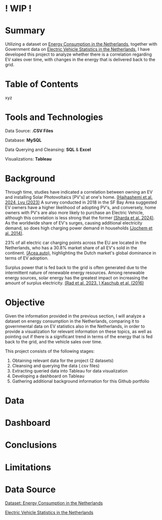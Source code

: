 # ! WIP !

# Summary

Utilizing a dataset on [Energy Consumption in the Netherlands](https://www.kaggle.com/datasets/lucabasa/dutch-energy/data), together with Government data on [Electric Vehicle Statistics in the Netherlands](https://www.rvo.nl/sites/default/files/2022-07/Statistics-electric-vehicles-and-charging-in-the-%20Netherlands-up-to-and-including-June-2022.pdf), I have developed this project to analyze whether there is a correlation regarding EV sales over time, with changes in the energy that is delivered back to the grid.

# Table of Contents

xyz

# Tools and Technologies

Data Source: **.CSV Files**

Database: **MySQL**

Data Querying and Cleansing: **SQL** & **Excel**

Visualizations: **Tableau**

# Background

Through time, studies have indicated a correlation between owning an EV and installing Solar Photovoltaics [PV's] at one's home. [(Hajhashemi et al. 2024,](https://www.ncbi.nlm.nih.gov/pmc/articles/PMC11043074/)[ Lyu (2023)](https://ideas.repec.org/a/ucp/jaerec/doi10.1086-723494.html) A survey conducted in 2018 in the SF Bay Area suggested EV owners have a higher likelihood of adopting PV's, and conversely, home owners with PV's are also more likely to purchase an Electric Vehicle, although this correlation is less strong that the former [(Sharda et al. 2024)](https://doi.org/10.1016/j.rser.2023.114172). As the worldwide share of EV's surges, causing additional electricity demand, so does high charging power demand in households [(Jochem et al. 2014)](https://www.researchgate.net/publication/285748828_How_to_Integrate_Electric_Vehicles_in_the_Future_Energy_System).

23% of all electric car charging points across the EU are located in the Netherlands, who has a 30.8% market share of all EV's sold in the continent. [(Acea.auto)](https://www.acea.auto/figure/interactive-map-correlation-between-electric-car-sales-and-charging-point-availability-2023-data/#:~:text=Key%20findings,of%20the%20region's%20surface%20area.), highlighting the Dutch market's global dominance in terms of EV adoption.

Surplus power that is fed back to the grid is often generated due to the intermittent nature of renewable energy resources. Among renewable energy sources, solar energy has the greatest impact on increasing the amount of surplus electricity. [(Rad et al. 2023, )](https://www.sciencedirect.com/science/article/abs/pii/S0960148123006961)[ Kaschub et al. (2016)](https://www.sciencedirect.com/science/article/abs/pii/S0301421516304815?via%3Dihub)

# Objective

Given the information provided in the previous section, I will analyze a dataset on energy consumption in the Netherlands, comparing it to governmental data on EV statistics also in the Netherlands, in order to provide a visualization for relevant information on these topics, as well as pointing out if there is a significant trend in terms of the energy that is fed back to the grid, and the vehicle sales over time.

This project consists of the following stages:

  1. Obtaining relevant data for the project (2 datasets)
  2. Cleansing and querying the data (.csv files)
  3. Extracting queried data into Tableau for data visualization
  4. Developing a dashboard on Tableau
  5. Gathering additional background information for this Github portfolio 

# Data



# Dashboard



# Conclusions



# Limitations



# Data Source

[Dataset: Energy Consumption in the Netherlands](https://www.kaggle.com/datasets/lucabasa/dutch-energy/data)

[Electric Vehicle Statistics in the Netherlands](https://www.rvo.nl/sites/default/files/2022-07/Statistics-electric-vehicles-and-charging-in-the-%20Netherlands-up-to-and-including-June-2022.pdf)
